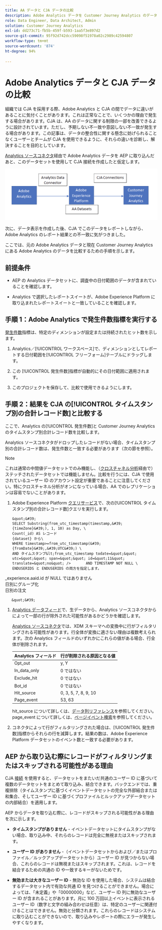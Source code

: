 ```yaml
---
title: AA データと CJA データの比較
description: Adobe Analytics データを Customer Journey Analytics のデータと比較する方法を学ぶ
role: Data Engineer, Data Architect, Admin
solution: Customer Journey Analytics
exl-id: dd273c71-fb5b-459f-b593-1aa5f3e897d2
source-git-commit: 95f92d742dcc59098f51978a02c2989c42594807
workflow-type: tm+mt
source-wordcount: '874'
ht-degree: 94%

---
```


# Adobe Analytics データと CJA データの比較

組織では CJA を採用する際、Adobe Analytics と CJA の間でデータに違いがあることに気付くことがあります。これは正常なことで、いくつかの理由で発生する場合があります。CJA は、AA のデータに関する制限の一部を改善できるように設計されています。ただし、予期しない不一致や意図しない不一致が発生する場合があります。この記事は、データの整合性に関する懸念に妨げられることなくユーザーとチームが CJA を使用できるように、それらの違いを診断し、解決することを目的としています。

[Analytics ソースコネクタ](https://experienceleague.adobe.com/docs/experience-platform/sources/ui-tutorials/create/adobe-applications/analytics.html?lang=ja)経由で Adobe Analytics データを AEP に取り込んだあと、このデータセットを使用して CJA 接続を作成したと仮定します。

![データフロー](assets/compare.png)

次に、データ表示を作成した後、CJA でこのデータをレポートしながら、Adobe Analytics のレポート結果との不一致に気がつきました。

ここでは、元の Adobe Analytics データと現在 Customer Journey Analytics にある Adobe Analytics のデータを比較するための手順を示します。

## 前提条件 

* AEP の Analytics データセットに、調査中の日付範囲のデータが含まれていることを確認します。

* Analytics で選択したレポートスイートが、Adobe Experience Platform に取り込まれたレポートスイートと一致していることを確認します。

## 手順 1：Adobe Analytics で発生件数指標を実行する

[発生件数](https://experienceleague.adobe.com/docs/analytics/components/metrics/occurrences.html?lang=ja)指標は、特定のディメンションが設定または持続されたヒット数を示します。

1. Analytics／[!UICONTROL ワークスペース]で、ディメンションとしてレポートする日付範囲を[!UICONTROL フリーフォーム]テーブルにドラッグします。

1. この [!UICONTROL 発生件数]指標が自動的にその日付範囲に適用されます。

1. このプロジェクトを保存して、比較で使用できるようにします。

## 手順 2：結果を CJA の[!UICONTROL タイムスタンプ別の合計レコード数]と比較する

ここで、Analytics の[!UICONTROL 発生件数]と Customer Journey Analytics のタイムスタンプ別合計レコード数を比較します。

Analytics ソースコネクタがドロップしたレコードがない場合、タイムスタンプ別の合計レコード数は、発生件数と一致する必要があります（次の節を参照）。

>[!NOTE]
>
>これは通常の中間値データセットでのみ機能し、（[クロスチャネル分析](/help/cca/overview.md)経由で）ステッチされたデータセットでは機能しません。比較を行うには、CJA で使用されているユーザー ID のアカウント設定が重要であることに注意してください。特にクロスチャネル分析がオンになっている場合、AA でのレプリケーションは容易でないことがあります。

1. Adobe Experience Platform [クエリサービス](https://experienceleague.adobe.com/docs/experience-platform/query/best-practices/adobe-analytics.html?lang=ja)で、次の[!UICONTROL タイムスタンプ別の合計レコード数]クエリを実行します。

       &quot;&#39;
       SELECT Substring(from_utc_timestamp(timestamp,&#39;{timeZone}&#39;), 1, 10) as Day, \
       Count(_id) AS レコード
       {dataset} から\
       WHERE timestamp>=from_utc_timestamp(&#39;{fromDate}&#39;,&#39;UTC&#39;) \
       AND タイムスタンプ&lt;from_utc_timestamp todate=&quot;&quot; utc=&quot;&quot; span=&quot;&quot; id=&quot;11&quot; translate=&quot;no&quot; />       AND TIMESTAMP NOT NULL \
       ENDUSERIDS と ENDUSERIDS の両方を指定します。
_experience.aaid.id が NULL ではありません\
       日別にグループ化\
       日別の注文
       
       &quot;&#39;
   
1. [Analytics データフィード](https://experienceleague.adobe.com/docs/analytics/export/analytics-data-feed/data-feed-contents/datafeeds-reference.html?lang=ja)で、生データから、Analytics ソースコネクタからによって一部の行が除外された可能性があるかどうかを確認します。

   [Analytics ソースコネクタ](https://experienceleague.adobe.com/docs/experience-platform/sources/ui-tutorials/create/adobe-applications/analytics.html?lang=ja)では、XDM スキーマへの変換中に行がフィルタリングされる可能性があります。行全体が変換に適さない理由は複数考えられます。次の Analytics フィールドのいずれかにこれらの値がある場合、行全体が削除されます。

   | Analytics フィールド | 行が削除される原因となる値 |
   | --- | --- |
   | Opt_out | y, Y |
   | In_data_only | 0 ではない |
   | Exclude_hit | 0 ではない |
   | Bot_id | 0 ではない |
   | Hit_source | 0, 3, 5, 7, 8, 9, 10 |
   | Page_event | 53, 63 |

   hit\_source について詳しくは、[データ列リファレンス](https://experienceleague.adobe.com/docs/analytics/export/analytics-data-feed/data-feed-contents/datafeeds-reference.html?lang=ja)を参照してください。page\_event について詳しくは、[ページイベント検索](https://experienceleague.adobe.com/docs/analytics/export/analytics-data-feed/data-feed-contents/datafeeds-page-event.html?lang=ja)を参照してください。

1. コネクタによって行がフィルタリングされた場合は、[!UICONTROL 発生件数]指標からそれらの行を減算します。結果の数は、Adobe Experience Platform データセットのイベント数と一致する必要があります。

## AEP から取り込む際にレコードがフィルタリングまたはスキップされる可能性がある理由

CJA [接続](/help/connections/create-connection.md) を使用すると、データセットをまたいだ共通のユーザー ID に基づいて複数のデータセットをまとめて取り込み、結合できます。バックエンドでは、重複排除（タイムスタンプに基づくイベントデータセットの完全な外部結合または和集合、そしてユーザー ID に基づくプロファイルとルックアップデータセットの内部結合）を適用します。

AEP からデータを取り込む際に、レコードがスキップされる可能性がある理由を次に示します。

* **タイムスタンプがありません** - イベントデータセットにタイムスタンプがない場合、取り込み中、それらのレコードは完全に無視またはスキップされます。

* **ユーザー ID がありません** -（イベントデータセットからおよび／またはプロファイル／ルックアップデータセットから）ユーザー ID が見つからない場合、これらのレコードは無視またはスキップされます。これは、レコードを結合するための共通の ID や一致するキーがないためです。

* **無効または大きなユーザー ID** - 無効な ID を使用した場合、システムは結合するデータセット内で有効な共通 ID を見つけることができません。場合によっては、「未定義」や「00000000」など、ユーザー ID 列に無効なユーザー ID が含まれることがあります。月に 100 万回以上イベントに表示されるユーザー ID（数字と文字の組み合わせは任意）は、特定のユーザーに関連付けることはできません。無効と分類されます。これらのレコードはシステムに取り込むことができないので、取り込みやレポートの際にエラーが発生しやすくなります。
